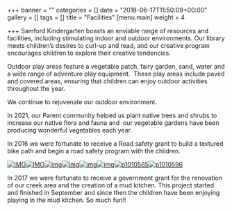 +++
banner = ""
categories = []
date = "2018-06-17T11:50:09+00:00"
gallery = []
tags = []
title = "Facilities"
[menu.main]
weight = 4

+++
Samford Kindergarten boasts an enviable range of resources and facilities, including stimulating indoor and outdoor environments. Our library meets children’s desires to curl-up and read, and our creative program encourages children to explore their creative tendencies.

Outdoor play areas feature a vegetable patch, fairy garden, sand, water and a wide range of adventure play equipment.  These play areas include paved and covered areas, ensuring that children can enjoy outdoor activities throughout the year.

We continue to rejuvenate our outdoor environment.

In 2021, our Parent community helped us plant native trees and shrubs to increase our native flora and fauna and  our vegetable gardens have been producing wonderful vegetables each year.

In 2016 we were fortunate to receive a Road safety grant to build a textured bike path and begin a road safety program with the children.

[![IMG](https://www.samfordkindergarten.com.au/uploads/IMG_9917-300x225.jpg)](https://www.samfordkindergarten.com.au/uploads/IMG_9917.jpg)[![IMG](https://www.samfordkindergarten.com.au/uploads/IMG_9916-300x225.jpg)](https://www.samfordkindergarten.com.au/uploads/IMG_9916.jpg)[![img](https://www.samfordkindergarten.com.au/uploads/IMG_0313-300x225.jpg)](https://www.samfordkindergarten.com.au/uploads/IMG_0313.jpg)[![img](https://www.samfordkindergarten.com.au/uploads/IMG_0317-300x225.jpg)](https://www.samfordkindergarten.com.au/uploads/IMG_0317.jpg)[![img](https://www.samfordkindergarten.com.au/uploads/IMG_2879-300x225.jpg)](https://www.samfordkindergarten.com.au/uploads/IMG_2879.jpg)[![img](https://www.samfordkindergarten.com.au/uploads/IMG_2899-225x300.jpg)](https://www.samfordkindergarten.com.au/uploads/IMG_2899.jpg)[![p1010565](https://www.samfordkindergarten.com.au/uploads/P1010565-300x225.jpg)](https://www.samfordkindergarten.com.au/uploads/P1010565.jpg)[![p1010596](https://www.samfordkindergarten.com.au/uploads/P1010596-225x300.jpg)](https://www.samfordkindergarten.com.au/uploads/P1010596.jpg)

In 2017 we were fortunate to receive a government grant for the renovation of our creek area and the creation of a mud kitchen. This project started and finished in September and since then the children have been enjoying playing in the mud kitchen. So much fun!!